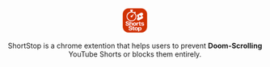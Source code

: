 <p align="center" width="100%">
    <img width="10%" src="assets/icons/ShortsStop128.png"> 
</p>

<p width="100%" style="text-align:center">
    ShortStop is a chrome extention that helps users to prevent <b>Doom-Scrolling</b> YouTube Shorts or blocks them entirely.
</p>
